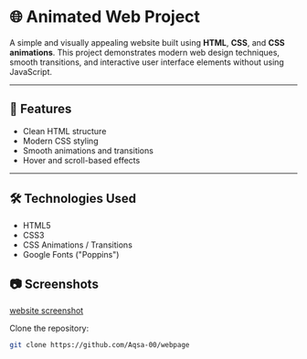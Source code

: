 # 🌐 Animated Web Project

A simple and visually appealing website built using **HTML**, **CSS**, and **CSS animations**. This project demonstrates modern web design techniques, smooth transitions, and interactive user interface elements without using JavaScript.

---

## 🚀 Features

- Clean HTML structure
- Modern CSS styling
- Smooth animations and transitions
- Hover and scroll-based effects

---

## 🛠️ Technologies Used

- HTML5
- CSS3
- CSS Animations / Transitions
- Google Fonts ("Poppins")

## 📷 Screenshots

[website screenshot](screenshot.png)

 Clone the repository:
   ```bash
   git clone https://github.com/Aqsa-00/webpage
   